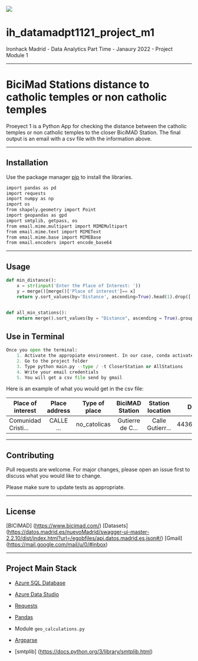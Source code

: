 <p align="centre"><img src="https://cdn-images-1.medium.com/max/184/1*2GDcaeYIx_bQAZLxWM4PsQ@2x.png"></p>

# __ih_datamadpt1121_project_m1__

Ironhack Madrid - Data Analytics Part Time - Janaury 2022 - Project Module 1

---

# BiciMad Stations distance to catholic temples or non catholic temples


Proeyect 1 is a Python App for checking the distance between the catholic temples or non catholic temples to the closer BiciMAD Station. The final output is an email with a csv file with the information above.

---

## Installation


Use the package manager [pip](https://pip.pypa.io/en/stable/) to install the libraries.

```bash
import pandas as pd
import requests
import numpy as np
import os
from shapely.geometry import Point
import geopandas as gpd
import smtplib, getpass, os
from email.mime.multipart import MIMEMultipart
from email.mime.text import MIMEText
from email.mime.base import MIMEBase
from email.encoders import encode_base64
```

---

## Usage

```python
def min_distance():
    x = str(input('Enter the Place of Interest: '))
    y = merge()[merge()['Place of interest']== x]
    return y.sort_values(by='Distance', ascending=True).head(1).drop(['City', 'lat_start', 'long_start', 'start', 'geometry_coordinates', 'long_finish', 'lat_finish', 'final'], axis = 1)


def all_min_stations():
    return merge().sort_values(by = "Distance", ascending = True).groupby('Place of interest')['Type of place','Place address','BiciMAD station', 'Station location','Distance'].nth(0).drop(["Distance"], axis = "columns")
```

## Use in Terminal

```python
Once you open the terminal:
    1. Activate the appropiate environment. In our case, conda activate proyecto1
    2. Go to the project folder
    3. Type python main.py --type / -t CloserStation or AllStations 
    4. Write your email credentials
    5. You will get a csv file send by gmail
```

Here is an example of what you would get in the csv file:

|  Place of interest      |  Place address | Type of place | BiciMAD Station |  Station location  |  Distance  |
| ----------------------- |:--------------:|:-------------:|:---------------:|:------------------:|-----------:|
|  Comunidad Cristi...    | CALLE ...      | no_catolicas  | Gutierre de C...| Calle Gutierr...   | 4436.41386 |

---

## Contributing
Pull requests are welcome. For major changes, please open an issue first to discuss what you would like to change.

Please make sure to update tests as appropriate.   

---

## License
[BICIMAD] (https://www.bicimad.com/)
[Datasets] (https://datos.madrid.es/nuevoMadrid/swagger-ui-master-2.2.10/dist/index.html?url=/egobfiles/api.datos.madrid.es.json#/)
[Gmail] (https://mail.google.com/mail/u/0/#inbox)

---

## **Project Main Stack**

- [Azure SQL Database](https://portal.azure.com/)

- [Azure Data Studio](https://docs.microsoft.com/es-es/sql/azure-data-studio/download-azure-data-studio?view=sql-server-ver15) 

- [Requests](https://requests.readthedocs.io/)

- [Pandas](https://pandas.pydata.org/pandas-docs/stable/reference/index.html)

-  Module `geo_calculations.py`

- [Argparse](https://docs.python.org/3.7/library/argparse.html)

- [smtplib] (https://docs.python.org/3/library/smtplib.html)












 


 

